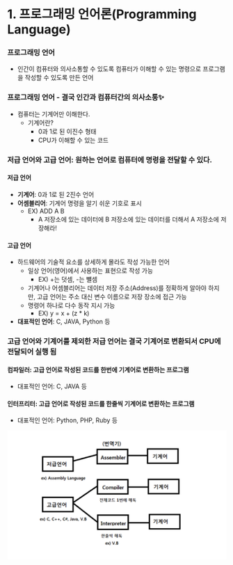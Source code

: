 # 1. 프로그래밍 언어론(Programming Language)



### 프로그래밍 언어

* 인간이 컴퓨터와 의사소통할 수 있도록 컴퓨터가 이해할 수 있는 명령으로 프로그램을 작성할 수 있도록 만든 언어



### 프로그래밍 언어 - 결국 인간과 컴퓨터간의 의사소통:sparkles:

* 컴퓨터는 기계어만 이해한다.
    * 기계어란?
        * 0과 1로 된 이진수 형태
        * CPU가 이해할 수 있는 코드



### 저급 언어와 고급 언어: 원하는 언어로 컴퓨터에 명령을 전달할 수 있다.

#### 저급 언어

* **기계어**: 0과 1로 된 2진수 언어
* **어셈블리어**: 기계어 명령을 알기 쉬운 기호로 표시
    * EX) ADD A B
        * A 저장소에 있는 데이터에 B 저장소에 있는 데이터를 더해서 A 저장소에 저장해라!

#### 고급 언어

* 하드웨어의 기술적 요소를 상세하게 몰라도 작성 가능한 언어
    * 일상 언어(영어)에서 사용하는 표현으로 작성 가능
        * EX) +는 덧셈, -는 뺼셈
    * 기계어나 어셈블리어는 데이터 저장 주소(Address)를 정확하게 알아야 하지만, 고급 언어는 주소 대신 변수 이름으로 저장 장소에 접근 가능
    * 명령어 하나로 다수 동작 지시 가능
        * EX) y = x + (z * k)
* **대표적인 언어**: C, JAVA, Python 등



### 고급 언어와 기계어를 제외한 저급 언어는 결국 기계어로 변환되서 CPU에 전달되어 실행 됨

#### **컴파일러**: 고급 언어로 작성된 코드를 한번에 기계어로 변환하는 프로그램

* 대표적인 언어: C, JAVA 등

#### 인터프리터: 고급 언어로 작성된 코드를 한줄씩 기계어로 변환하는 프로그램

* 대표적인 언어: Python, PHP, Ruby 등

![img](image/compiler.png)



